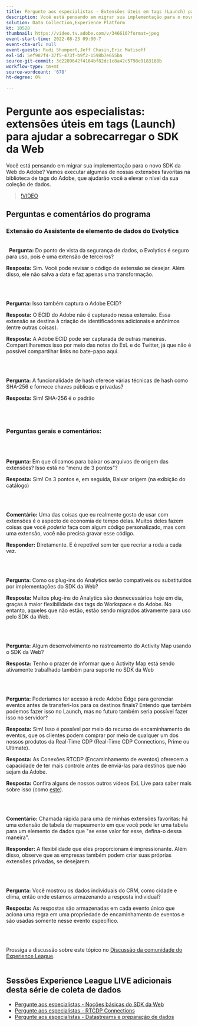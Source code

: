 ```yaml
---
title: Pergunte aos especialistas - Extensões úteis em tags (Launch) para ajudar a sobrecarregar o SDK da Web
description: Você está pensando em migrar sua implementação para o novo SDK da Web do Adobe?  Vamos executar algumas de nossas extensões favoritas na biblioteca de tags do Adobe, que ajudarão você a elevar o nível da sua coleção de dados.
solution: Data Collection,Experience Platform
kt: 10528
thumbnail: https://video.tv.adobe.com/v/346610?format=jpeg
event-start-time: 2022-08-23 09:00-7
event-cta-url: null
event-guests: Rudi Shumpert,Jeff Chasin,Eric Matisoff
exl-id: 5ef987f4-37f5-473f-b9f2-1598b7e655ba
source-git-commit: 3d2289642f4164bf82dc1c8a42c5798e9183188b
workflow-type: tm+mt
source-wordcount: '678'
ht-degree: 0%

---
```


# Pergunte aos especialistas: extensões úteis em tags (Launch) para ajudar a sobrecarregar o SDK da Web

Você está pensando em migrar sua implementação para o novo SDK da Web do Adobe?  Vamos executar algumas de nossas extensões favoritas na biblioteca de tags do Adobe, que ajudarão você a elevar o nível da sua coleção de dados.

>[!VIDEO](https://video.tv.adobe.com/v/346610/?quality=12&learn=on)

## Perguntas e comentários do programa

### Extensão do Assistente de elemento de dados do Evolytics

<br> 
**Pergunta:** Do ponto de vista da segurança de dados, o Evolytics é seguro para uso, pois é uma extensão de terceiros?

**Resposta:** Sim. Você pode revisar o código de extensão se desejar. Além disso, ele não salva a data e faz apenas uma transformação.

<br> 

**Pergunta:** Isso também captura o Adobe ECID?

**Resposta:** O ECID do Adobe não é capturado nessa extensão. Essa extensão se destina à criação de identificadores adicionais e anônimos (entre outras coisas).

**Resposta:** A Adobe ECID pode ser capturada de outras maneiras. Compartilharemos isso por meio das notas do ExL e do Twitter, já que não é possível compartilhar links no bate-papo aqui.

<br> 

**Pergunta:** A funcionalidade de hash oferece várias técnicas de hash como SHA-256 e fornece chaves públicas e privadas?

**Resposta:** Sim! SHA-256 é o padrão

<br> 

### Perguntas gerais e comentários:

<br> 

**Pergunta:** Em que clicamos para baixar os arquivos de origem das extensões? Isso está no &quot;menu de 3 pontos&quot;?

**Resposta:** Sim! Os 3 pontos e, em seguida, Baixar origem (na exibição do catálogo)

<br> 

**Comentário:** Uma das coisas que eu realmente gosto de usar com extensões é o aspecto de economia de tempo delas. Muitos deles fazem coisas que você *poderia* faça com algum código personalizado, mas com uma extensão, você não precisa gravar esse código.

**Responder:** Diretamente. E é repetível sem ter que recriar a roda a cada vez.

<br> 

**Pergunta:** Como os plug-ins do Analytics serão compatíveis ou substituídos por implementações do SDK da Web?

**Resposta:** Muitos plug-ins do Analytics são desnecessários hoje em dia, graças à maior flexibilidade das tags do Workspace e do Adobe. No entanto, aqueles que não estão, estão sendo migrados ativamente para uso pelo SDK da Web.

<br> 

**Pergunta:** Algum desenvolvimento no rastreamento do Activity Map usando o SDK da Web?

**Resposta:** Tenho o prazer de informar que o Activity Map está sendo ativamente trabalhado também para suporte no SDK da Web

<br> 

**Pergunta:** Poderíamos ter acesso à rede Adobe Edge para gerenciar eventos antes de transferi-los para os destinos finais? Entendo que também podemos fazer isso no Launch, mas no futuro também seria possível fazer isso no servidor?

**Resposta:** Sim! Isso é possível por meio do recurso de encaminhamento de eventos, que os clientes podem comprar por meio de qualquer um dos nossos produtos da Real-Time CDP (Real-Time CDP Connections, Prime ou Ultimate).

**Resposta:** As Conexões RTCDP (Encaminhamento de eventos) oferecem a capacidade de ter mais controle antes de enviá-las para destinos que não sejam da Adobe.

**Resposta:** Confira alguns de nossos outros vídeos ExL Live para saber mais sobre isso (como [este](exl-live-episode-06-23-22.md)).

<br> 

**Comentário:** Chamada rápida para uma de minhas extensões favoritas: há uma extensão de tabela de mapeamento em que você pode ler uma tabela para um elemento de dados que &quot;se esse valor for esse, defina-o dessa maneira&quot;.

**Responder:** A flexibilidade que eles proporcionam é impressionante. Além disso, observe que as empresas também podem criar suas próprias extensões privadas, se desejarem.

<br> 

**Pergunta:** Você mostrou os dados individuais do CRM, como cidade e clima, então onde estamos armazenando a resposta individual?

**Resposta:** As respostas são armazenadas em cada evento único que aciona uma regra em uma propriedade de encaminhamento de eventos e são usadas somente nesse evento específico.

<br> 

Prossiga a discussão sobre este tópico no [Discussão da comunidade do Experience League](https://experienceleaguecommunities.adobe.com/t5/adobe-experience-platform/experience-league-live-post-session-discussion-useful-extensions/m-p/542620#M240).
<br> 

## Sessões Experience League LIVE adicionais desta série de coleta de dados

* [Pergunte aos especialistas - Noções básicas do SDK da Web](exl-live-episode-05-26-22.md)
* [Pergunte aos especialistas - RTCDP Connections](exl-live-episode-06-23-22.md)
* [Pergunte aos especialistas - Datastreams e preparação de dados](exl-live-episode-07-21-22.md)
